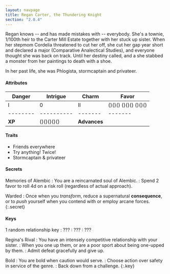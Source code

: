 ```yaml
---
layout: navpage
title: Regan Carter, the Thundering Knight
section: "2.0.4"
---
```


Regan knows -- and has made mistakes with -- everybody.
She's a townie, 1/100th heir to the Carter Mill Estate together with her stuck up sister.
When her stepmom Cordelia threatened to cut her off, she cut her gap year short and declared a major (Comparative Analectical Studies), and everyone thought she was back on track.
Until her destiny called, and a she stabbed a monster from her paintings to death with a shoe.

In her past life, she was Phlogista, stormcaptain and privateer.

#### Attributes

| Danger | Intrigue | Charm | Favor |
|--------|----------|-------|-------|
| I      | 0        | II    | ()()() ()()() ()()() |
|--------|----------|-------|-------|
| **XP** | ()()()()() | **Advances** |       |

#### Traits

* Friends everywhere
* Try anything! Twice!
* Stormcaptain & privateer

#### Secrets

Memories of Alembic
: You are a reincarnated soul of Alembic.
  : Spend 2 favor to roll 4d on a risk roll (regardless of actual approach).

Warded
: Once when you _transform_, reduce a supernatural **consequence**, or to _push_ yourself when you contend with or employ arcane forces.
{:.secret}



#### Keys

1 random relationship key
: ???
  : ???
  : ???

Regina's Rival
: You have an intensely competitive relationship with your sister.
  : When you one up them, or are a poor sport about being one-upped by them.
  : Admit defeat gracefully and give up.

Bold
: You are bold when caution would serve.
  : Choose action over safety in service of the genre.
  : Back down from a challenge.
{:.key}


